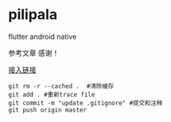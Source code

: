 # pilipala
flutter android native

参考文章 感谢！
 
[接入链接](https://blog.csdn.net/xiangzhihong8/article/details/81008152#commentBox)

```
git rm -r --cached .  #清除缓存
git add . #重新trace file
git commit -m "update .gitignore" #提交和注释
git push origin master
```

